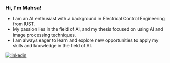 ### Hi, I'm Mahsa!

- I am an AI enthusiast with a background in Electrical Control Engineering from IUST.
- My passion lies in the field of AI, and my thesis focused on using AI and image processing techniques.
- I am always eager to learn and explore new opportunities to apply my skills and knowledge in the field of AI.

[![linkedin](https://img.shields.io/badge/linkedin-0A66C2?style=for-the-badge&logo=linkedin&logoColor=white)](https://www.linkedin.com/in/klammhsa)

<!--
![Mahsa's activities](https://github-profile-summary-cards.vercel.app/api/cards/profile-details?username=klammhsa&theme=github_dark#gh-dark-mode-only)

[![Mahsa's GitHub stats](https://github-readme-stats.vercel.app/api?username=klammhsa&show_icons=true&theme=dark#gh-dark-mode-only)](https://github.com/anuraghazra/github-readme-stats)
-->
